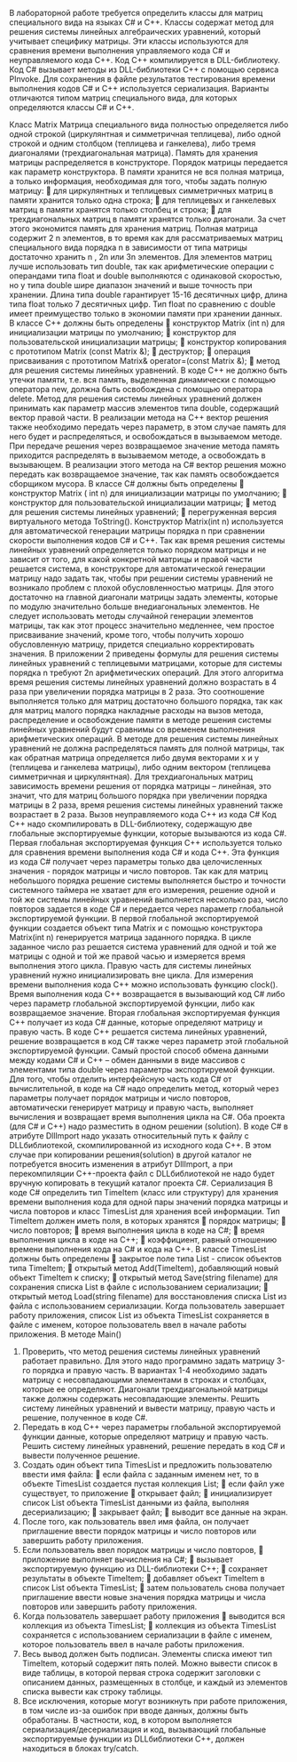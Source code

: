 В лабораторной работе требуется определить классы для матриц
специального вида на языках C# и С++. Классы содержат метод для решения
системы линейных алгебраических уравнений, который учитывает специфику
матрицы. Эти классы используются для сравнения времени выполнения управляемого
кода C# и неуправляемого кода C++. Код С++ компилируется в
DLL-библиотеку. Код C# вызывает методы из DLL-библиотеки С++ с помощью
сервиса PInvoke. Для сохранения в файле результатов тестирования времени
выполнения кодов С# и C++ используется сериализация.
Варианты отличаются типом матриц специального вида, для которых
определяются классы C# и С++.

Класс Matrix
Матрица специального вида полностью определяется либо одной строкой
(циркулянтная и симметричная теплицева), либо одной строкой и одним
столбцом (теплицева и ганкелева), либо тремя диагоналями (трехдиагональная
матрица).
Память для хранения матрицы распределяется в конструкторе. Порядок
матрицы передается как параметр конструктора.
В памяти хранится не вся полная матрица, а только информация, необходимая
для того, чтобы задать полную матрицу:
 для циркулянтных и теплицевых симметричных матриц в памяти хранится
только одна строка;
 для теплицевых и ганкелевых матриц в памяти хранятся только столбец и
строка;
 для трехдиагональных матриц в памяти хранятся только диагонали.
За счет этого экономится память для хранения матриц. Полная матрица
содержит 2 n элементов, в то время как для рассматриваемых матриц
специального вида порядка n
в зависимости от типа матрицы достаточно хранить n , 2n или 3n элементов.
Для элементов матриц лучше использовать тип double, так как арифметические
операции с операндами типа float и double выполняются с одинаковой
скоростью, но у типа double шире диапазон значений и выше точность при
хранении. Длина типа double гарантирует 15-16 десятичных цифр, длина типа
float только 7 десятичных цифр. Тип float по сравнению с double имеет
преимущество только в экономии памяти при хранении данных.
В классе C++ должны быть определены
 конструктор Matrix (int n) для инициализации матрицы по умолчанию;
 конструктор для пользовательской инициализации матрицы;
 конструктор копирования с прототипом Matrix (const Matrix &);
 деструктор;
 операция присваивания c прототипом Matrix& operator=(const Matrix &);
 метод для решения системы линейных уравнений.
В коде С++ не должно быть утечки памяти, т.е. вся память, выделенная
динамически с помощью оператора new, должна быть освобождена с
помощью оператора delete.
Метод для решения системы линейных уравнений должен принимать как
параметр массив элементов типа double, содержащий вектор правой части. В
реализации метода на C++ вектор решения также необходимо передать через
параметр, в этом случае память для него будет и распределяться, и
освобождаться в вызываемом методе. При передаче решения через
возвращаемое значение метода память приходится распределять в
вызываемом методе, а освобождать в вызывающем. В реализации этого
метода на C# вектор решения можно передать как возвращаемое значение, так
как память освобождается сборщиком мусора.
В классе C# должны быть определены
 конструктор Matrix ( int n) для инициализации матрицы по умолчанию;
 конструктор для пользовательской инициализации матрицы;
 метод для решения системы линейных уравнений;
 перегруженная версия виртуального метода ToString().
Конструктор Matrix(int n) используется для автоматической генерации матрицы
порядка n при сравнении скорости выполнения кодов C# и C++. Так как время
решения системы линейных уравнений определяется только порядком
матрицы и не зависит от того, для какой конкретной матрицы и правой части
решается система, в конструкторе для автоматической генерации матрицу надо
задать так, чтобы при решении системы уравнений не возникало проблем с
плохой обусловленностью матрицы. Для этого достаточно на главной
диагонали матрицы задать элементы, которые по модулю значительно больше
внедиагональных элементов. Не следует использовать методы случайной
генерации элементов матрицы, так как этот процесс значительно медленнее,
чем простое присваивание значений, кроме того, чтобы получить хорошо
обусловленную матрицу, придется специально корректировать значения.
В приложении 2 приведены формулы для решения системы линейных
уравнений с теплицевыми матрицами, которые для системы порядка
n требуют 2n арифметических операций. Для этого алгоритма время решения
системы линейных уравнений должно возрастать в 4 раза при увеличении
порядка матрицы в 2 раза. Это соотношение выполняется только для матриц
достаточно большого порядка, так как для матриц малого порядка накладные
расходы на вызов метода, распределение и освобождение памяти в методе
решения системы линейных уравнений будут сравнимы со временем
выполнения арифметических операций.
В методе для решения системы линейных уравнений не должна
распределяться память для полной матрицы, так как обратная матрица
определяется либо двумя векторами x и y (теплицева и ганкелева матрицы),
либо одним вектором (теплицева симметричная и циркулянтная).
Для трехдиагональных матриц зависимость времени решения от порядка
матрицы – линейная, это значит, что для матриц большого порядка при
увеличении порядка матрицы в 2 раза, время решения системы линейных
уравнений также возрастает в 2 раза.
Вызов неуправляемого кода C++ из кода C#
Код С++ надо скомпилировать в DLL-библиотеку, содержащую две
глобальные экспортируемые функции, которые вызываются из кода C#.
Первая глобальная экспортируемая функция С++ используется только для
сравнения времени выполнения кода C# и кода С++. Эта функция из кода C#
получает через параметры только два целочисленных значения - порядок
матрицы и число повторов. Так как для матриц небольшого порядка решение
системы выполняется быстро и точности системного таймера не хватает для его
измерения, решение одной и той же системы линейных уравнений
выполняется несколько раз, число повторов задается в коде C# и передается
через параметр глобальной экспортируемой функции.
В первой глобальной экспортируемой функции создается объект типа Matrix и
с помощью конструктора Matrix(int n) генерируется матрица заданного
порядка. В цикле заданное число раз решается система уравнений для одной и
той же матрицы с одной и той же правой часью и измеряется время
выполнения этого цикла. Правую часть для системы линейных уравнений
нужно инициализировать вне цикла.
Для измерения времени выполнения кода С++ можно использовать функцию
clock(). Время выполнения кода C++ возвращается в вызывающий код C# либо
через параметр глобальной экспортируемой функции, либо как возвращаемое
значение.
Вторая глобальная экспортируемая функция С++ получает из кода C# данные,
которые определяют матрицу и правую часть. В коде С++ решается система
линейных уравнений, решение возвращается в код C# также через параметр
этой глобальной экспортируемой функции.
Самый простой способ обмена данными между кодами C# и C++ – обмен
данными в виде массивов с элементами типа double через параметры
экспортируемой функции.
Для того, чтобы отделить интерфейсную часть кода C# от вычислительной, в
коде на С# надо определить метод, который через параметры получает
порядок матрицы и число повторов, автоматически генерирует матрицу и
правую часть, выполняет вычисления и возвращает время выполнения цикла
на C#.
Оба проекта (для C# и C++) надо разместить в одном решении (solution). В коде
C# в атрибуте DllImport надо указать относительный путь к файлу с
 DLLбиблиотекой, скомпилированной из исходного кода C++. В этом случае при
копировании решения(solution) в другой каталог не потребуется вносить
изменения в атрибут DllImport, а при перекомпиляции C++-проекта файл с
DLLбиблиотекой не надо будет вручную копировать в текущий каталог проекта C#.
Сериализация
В коде C# определить тип TimeItem (класс или структуру) для хранения
времени выполнения кода для одной пары значений порядка матрицы и числа
повторов и класс TimesList для хранения всей информации.
Тип TimeItem должен иметь поля, в которых хранятся
 порядок матрицы;
 число повторов;
 время выполнения цикла в коде на C#;
 время выполнения цикла в коде на C++;
 коэффициент, равный отношению времени выполнения кода на C# и кода
на C++.
В классе TimesList должны быть определены
 закрытое поле типа List<TimeItem> - список объектов типа TimeItem;
 открытый метод Add(TimeItem), добавляющий новый объект TimeItem к
списку;
 открытый метод Save(string filename) для сохранения списка List<TimeItem>
в файле с использованием сериализации;
 открытый метод Load(string filename) для восстановления списка
List<TimeItem> из файла с использованием сериализации.
Когда пользователь завершает работу приложения, список List<TimeItem> из
объекта TimesList сохраняется в файле с именем, которое пользователь ввел в
начале работы приложения.
В методе Main()
1. Проверить, что метод решения системы линейных уравнений работает
правильно. Для этого надо программно задать матрицу 3-го порядка и
правую часть. В вариантах 1-4 необходимо задать матрицу с
несовпадающими элементами в строках и столбцах, которые ее
определяют. Диагонали трехдиагональной матрицы также должны
содержать несовпадающие элементы. Решить систему линейных
уравнений и вывести матрицу, правую часть и решение, полученное в
коде C#.
2. Передать в код C++ через параметры глобальной экспортируемой
функции данные, которые определяют матрицу и правую часть. Решить
систему линейных уравнений, решение передать в код C# и вывести
полученное решение.
3. Создать один объект типа TimesList и предложить пользователю ввести
имя файла:
 если файла с заданным именем нет, то в объекте TimesList
создается пустая коллекция List<TimeItem>;
 если файл уже существует, то приложение
 открывает файл;
 инициализирует список List<TimeItem> объекта TimesList
данными из файла, выполняя десериализацию;
 закрывает файл;
 выводит все данные на экран.
4. После того, как пользователь ввел имя файла, он получает приглашение
ввести порядок матрицы и число повторов или завершить работу
приложения.
5. Если пользователь ввел порядок матрицы и число повторов,
 приложение выполняет вычисления на C#;
 вызывает экспортируемую функцию из DLL-библиотеки С++;
 сохраняет результаты в объекте TimeItem;
 добавляет объект TimeItem в список List<TimeItem> объекта
TimesList;
 затем пользователь снова получает приглашение ввести новые
значения порядка матрицы и числа повторов или завершить работу
приложения.
6. Когда пользователь завершает работу приложения
 выводится вся коллекция из объекта TimesList;
 коллекция из объекта TimesList сохраняется c использованием
сериализации в файле с именем, которое пользователь ввел в
начале работы приложения.
7. Весь вывод должен быть подписан. Элементы списка имеют тип
TimeItem, который содержит пять полей. Можно вывести список в виде
таблицы, в которой первая строка содержит заголовки с описанием
данных, размещенных в столбце, и каждый из элементов списка вывести
как строку таблицы.
8. Все исключения, которые могут возникнуть при работе приложения, в
том числе из-за ошибок при вводе данных, должны быть обработаны. В
частности, код, в котором выполняется сериализация/десериализация и
код, вызывающий глобальные экспортируемые функции из DLLбиблиотеки C++,
должен находиться в блоках try/catch.
